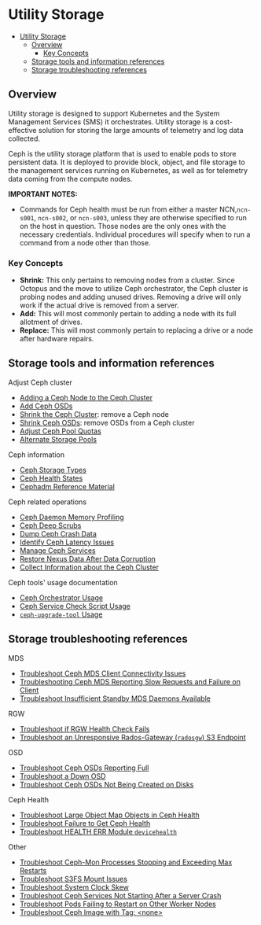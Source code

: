 # Utility Storage

- [Utility Storage](#utility-storage)
    - [Overview](#overview)
        - [Key Concepts](#key-concepts)
    - [Storage tools and information references](#storage-tools-and-information-references)
    - [Storage troubleshooting references](#storage-troubleshooting-references)

## Overview

Utility storage is designed to support Kubernetes and the System Management Services (SMS) it orchestrates. Utility storage is a cost-effective solution for storing the large amounts of telemetry and log data collected.

Ceph is the utility storage platform that is used to enable pods to store persistent data. It is deployed to provide block, object, and file storage to the management services running on Kubernetes, as well as for telemetry data coming from the compute nodes.

**IMPORTANT NOTES:**

- Commands for Ceph health must be run from either a master NCN,`ncn-s001`, `ncn-s002`, or `ncn-s003`, unless they are otherwise specified to run on the host in question.
Those nodes are the only ones with the necessary credentials. Individual procedures will specify when to run a command from a node other than those.

### Key Concepts

- **Shrink:** This only pertains to removing nodes from a cluster. Since Octopus and the move to utilize Ceph orchestrator, the Ceph cluster is probing nodes and adding unused drives. Removing a drive will only work if the actual drive is removed from a server.
- **Add:** This will most commonly pertain to adding a node with its full allotment of drives.
- **Replace:** This will most commonly pertain to replacing a drive or a node after hardware repairs.

## Storage tools and information references

Adjust Ceph cluster

- [Adding a Ceph Node to the Ceph Cluster](Add_Ceph_Node.md)
- [Add Ceph OSDs](Add_Ceph_OSDs.md)
- [Shrink the Ceph Cluster](Remove_Ceph_Node.md): remove a Ceph node
- [Shrink Ceph OSDs](Shrink_Ceph_OSDs.md): remove OSDs from a Ceph cluster
- [Adjust Ceph Pool Quotas](Adjust_Ceph_Pool_Quotas.md)
- [Alternate Storage Pools](Alternate_Storage_Pools.md)

Ceph information

- [Ceph Storage Types](Ceph_Storage_Types.md)
- [Ceph Health States](Ceph_Health_States.md)
- [Cephadm Reference Material](Cephadm_Reference_Material.md)

Ceph related operations

- [Ceph Daemon Memory Profiling](Ceph_Daemon_Memory_Profiling.md)
- [Ceph Deep Scrubs](Ceph_Deep_Scrubs.md)
- [Dump Ceph Crash Data](Dump_Ceph_Crash_Data.md)
- [Identify Ceph Latency Issues](Identify_Ceph_Latency_Issues.md)
- [Manage Ceph Services](Manage_Ceph_Services.md)
- [Restore Nexus Data After Data Corruption](Restore_Corrupt_Nexus.md)
- [Collect Information about the Ceph Cluster](Collect_Information_About_the_Ceph_Cluster.md)

Ceph tools' usage documentation

- [Ceph Orchestrator Usage](Ceph_Orchestrator_Usage.md)
- [Ceph Service Check Script Usage](Ceph_Service_Check_Script_Usage.md)
- [`ceph-upgrade-tool` Usage](Ceph_upgrade_tool_Usage.md)

## Storage troubleshooting references

 MDS

- [Troubleshoot Ceph MDS Client Connectivity Issues](Troubleshoot_Ceph_FS_Client_Connectivity_issues.md)
- [Troubleshooting Ceph MDS Reporting Slow Requests and Failure on Client](Troubleshoot_Ceph_MDS_reporting_slow_requests_and_failure_on_client.md)
- [Troubleshoot Insufficient Standby MDS Daemons Available](Troubleshoot_Insufficient_Standby_MDS_Daemons_Available.md)

RGW

- [Troubleshoot if RGW Health Check Fails](Troubleshoot_RGW_Health_Check_Fail.md)
- [Troubleshoot an Unresponsive Rados-Gateway (`radosgw`) S3 Endpoint](Troubleshoot_an_Unresponsive_S3_Endpoint.md)

OSD

- [Troubleshoot Ceph OSDs Reporting Full](Troubleshoot_Ceph_OSDs_Reporting_Full.md)
- [Troubleshoot a Down OSD](Troubleshoot_a_Down_OSD.md)
- [Troubleshoot Ceph OSDs Not Being Created on Disks](Troubleshoot_Ceph_OSDs_Not_Created.md)

Ceph Health

- [Troubleshoot Large Object Map Objects in Ceph Health](Troubleshoot_Large_Object_Map_Objects_in_Ceph_Health.md)
- [Troubleshoot Failure to Get Ceph Health](Troubleshoot_Failure_to_Get_Ceph_Health.md)
- [Troubleshoot HEALTH ERR Module `devicehealth`](Troubleshoot_HEALTH_ERR_Module_devicehealth.md)

Other

- [Troubleshoot Ceph-Mon Processes Stopping and Exceeding Max Restarts](Troubleshoot_Ceph-Mon_Processes_Stopping_and_Exceeding_Max_Restarts.md)
- [Troubleshoot S3FS Mount Issues](Troubleshoot_S3FS_Mounts.md)
- [Troubleshoot System Clock Skew](Troubleshoot_System_Clock_Skew.md)
- [Troubleshoot Ceph Services Not Starting After a Server Crash](Troubleshoot_Ceph_Services_Not_Starting.md)
- [Troubleshoot Pods Failing to Restart on Other Worker Nodes](Troubleshoot_Pods_Multi-Attach_Error.md)
- [Troubleshoot Ceph Image with Tag: \<none\>](Troubleshoot_ceph_image_with_none_tag.md)
